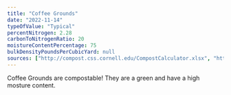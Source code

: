 ```yaml
---
title: "Coffee Grounds"
date: "2022-11-14"
typeOfValue: "Typical"
percentNitrogen: 2.28
carbonToNitrogenRatio: 20
moistureContentPercentage: 75
bulkDensityPoundsPerCubicYard: null
sources: ["http://compost.css.cornell.edu/CompostCalculator.xlsx", "http://www.sunset.com/garden/earth-friendly/starbucks-coffee-compost-test-00400000016986/", "http://www.google.com/patents/US3823487"]
---
```


Coffee Grounds are compostable! They are a green and have a high mosture content.
